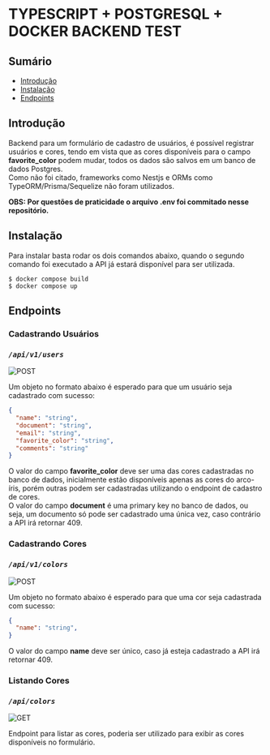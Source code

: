 # TYPESCRIPT + POSTGRESQL + DOCKER BACKEND TEST

## Sumário
- [Introdução](#introdução)
- [Instalação](#instalação)
- [Endpoints](#endpoints)

## **Introdução**

Backend para um formulário de cadastro de usuários, é possível registrar usuários e cores, tendo em vista que as cores disponíveis para o campo **favorite_color** podem mudar, todos os dados são salvos em um banco de dados Postgres. <br>
Como não foi citado, frameworks como Nestjs e ORMs como TypeORM/Prisma/Sequelize não foram utilizados. <br>

**OBS: Por questões de praticidade o arquivo .env foi commitado nesse repositório.**

## **Instalação**

Para instalar basta rodar os dois comandos abaixo, quando o segundo comando foi executado a API já estará disponível para ser utilizada.
```console
$ docker compose build
$ docker compose up
```

## Endpoints

### Cadastrando Usuários

###  **_`/api/v1/users`_**
![POST](https://img.shields.io/badge/-POST-green) <br>

Um objeto no formato abaixo é esperado para que um usuário seja cadastrado com sucesso:

```json
{
  "name": "string",
  "document": "string",
  "email": "string",
  "favorite_color": "string",
  "comments": "string"
}
```

O valor do campo **favorite_color** deve ser uma das cores cadastradas no banco de dados, inicialmente estão disponíveis apenas as cores do arco-íris, porém outras podem ser cadastradas utilizando o endpoint de cadastro de cores. <br>
O valor do campo **document** é uma primary key no banco de dados, ou seja, um documento só pode ser cadastrado uma única vez, caso contrário a API irá retornar 409.

### Cadastrando Cores

###  **_`/api/v1/colors`_**
![POST](https://img.shields.io/badge/-POST-green) <br>

Um objeto no formato abaixo é esperado para que uma cor seja cadastrada com sucesso:

```json
{
  "name": "string",
}
```

O valor do campo **name** deve ser único, caso já esteja cadastrado a API irá retornar 409.

### Listando Cores

###  **_`/api/colors`_**
![GET](https://img.shields.io/badge/-GET-blue) <br>

Endpoint para listar as cores, poderia ser utilizado para exibir as cores disponíveis no formulário.